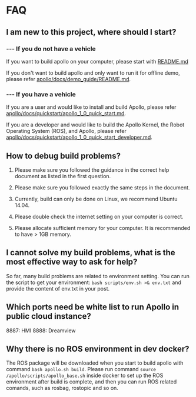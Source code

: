 # FAQ
## I am new to this project, where should I start?
### --- If you do not have a vehicle
If you want to build apollo on your computer, please start with [README.md](https://github.com/ApolloAuto/apollo/blob/master/README.md)

If you don't want to build apollo and only want to run it for offline demo, please refer [apollo/docs/demo_guide/README.md](https://github.com/ApolloAuto/apollo/blob/master/docs/demo_guide/README.md).
### --- If you have a vehicle
If you are a user and would like to install and build Apollo, please refer [apollo/docs/quickstart/apollo_1_0_quick_start.md](https://github.com/ApolloAuto/apollo/blob/master/docs/quickstart/apollo_1_0_quick_start.md).

If you are a developer and would like to build the Apollo Kernel, the Robot Operating System (ROS), and Apollo, please refer [apollo/docs/quickstart/apollo_1_0_quick_start_developer.md](https://github.com/ApolloAuto/apollo/blob/master/docs/quickstart/apollo_1_0_quick_start_developer.md).

## How to debug build problems?
1. Please make sure you followed the guidance in the correct help document as listed in the first question.

2. Please make sure you followed exactly the same steps in the document.

3. Currently, build can only be done on Linux, we recommend Ubuntu 14.04.

4. Please double check the internet setting on your computer is correct.

5. Please allocate sufficient memory for your computer. It is recommended to have > 1GB memory.

## I cannot solve my build problems, what is the most effective way to ask for help?
So far, many build problems are related to environment setting. You can run the script to get your environment: `bash scripts/env.sh >& env.txt` and provide the content of env.txt in your post.

## Which ports need be white list to run Apollo in public cloud instance?
8887: HMI
8888: Dreamview

## Why there is no ROS environment in dev docker?
The ROS package will be downloaded when you start to build apollo with command `bash apollo.sh build`. Please run command `source /apollo/scripts/apollo_base.sh` inside docker to set up the ROS environment after build is complete, and then you can run ROS related comands, such as rosbag, rostopic and so on.
